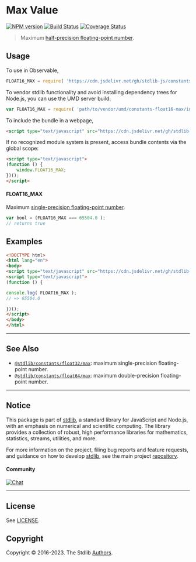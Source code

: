 <!--

@license Apache-2.0

Copyright (c) 2018 The Stdlib Authors.

Licensed under the Apache License, Version 2.0 (the "License");
you may not use this file except in compliance with the License.
You may obtain a copy of the License at

   http://www.apache.org/licenses/LICENSE-2.0

Unless required by applicable law or agreed to in writing, software
distributed under the License is distributed on an "AS IS" BASIS,
WITHOUT WARRANTIES OR CONDITIONS OF ANY KIND, either express or implied.
See the License for the specific language governing permissions and
limitations under the License.

-->

# Max Value

[![NPM version][npm-image]][npm-url] [![Build Status][test-image]][test-url] [![Coverage Status][coverage-image]][coverage-url] <!-- [![dependencies][dependencies-image]][dependencies-url] -->

> Maximum [half-precision floating-point number][half-precision-floating-point-format].



<section class="usage">

## Usage

To use in Observable,

```javascript
FLOAT16_MAX = require( 'https://cdn.jsdelivr.net/gh/stdlib-js/constants-float16-max@umd/browser.js' )
```

To vendor stdlib functionality and avoid installing dependency trees for Node.js, you can use the UMD server build:

```javascript
var FLOAT16_MAX = require( 'path/to/vendor/umd/constants-float16-max/index.js' )
```

To include the bundle in a webpage,

```html
<script type="text/javascript" src="https://cdn.jsdelivr.net/gh/stdlib-js/constants-float16-max@umd/browser.js"></script>
```

If no recognized module system is present, access bundle contents via the global scope:

```html
<script type="text/javascript">
(function () {
    window.FLOAT16_MAX;
})();
</script>
```

#### FLOAT16_MAX

Maximum [single-precision floating-point number][half-precision-floating-point-format].

```javascript
var bool = (FLOAT16_MAX === 65504.0 );
// returns true
```

</section>

<!-- /.usage -->

<section class="examples">

## Examples

<!-- TODO: better example -->

<!-- eslint no-undef: "error" -->

```html
<!DOCTYPE html>
<html lang="en">
<body>
<script type="text/javascript" src="https://cdn.jsdelivr.net/gh/stdlib-js/constants-float16-max@umd/browser.js"></script>
<script type="text/javascript">
(function () {

console.log( FLOAT16_MAX );
// => 65504.0

})();
</script>
</body>
</html>
```

</section>

<!-- /.examples -->

<!-- Section for related `stdlib` packages. Do not manually edit this section, as it is automatically populated. -->

<section class="related">

* * *

## See Also

-   <span class="package-name">[`@stdlib/constants/float32/max`][@stdlib/constants/float32/max]</span><span class="delimiter">: </span><span class="description">maximum single-precision floating-point number.</span>
-   <span class="package-name">[`@stdlib/constants/float64/max`][@stdlib/constants/float64/max]</span><span class="delimiter">: </span><span class="description">maximum double-precision floating-point number.</span>

</section>

<!-- /.related -->

<!-- Section for all links. Make sure to keep an empty line after the `section` element and another before the `/section` close. -->


<section class="main-repo" >

* * *

## Notice

This package is part of [stdlib][stdlib], a standard library for JavaScript and Node.js, with an emphasis on numerical and scientific computing. The library provides a collection of robust, high performance libraries for mathematics, statistics, streams, utilities, and more.

For more information on the project, filing bug reports and feature requests, and guidance on how to develop [stdlib][stdlib], see the main project [repository][stdlib].

#### Community

[![Chat][chat-image]][chat-url]

---

## License

See [LICENSE][stdlib-license].


## Copyright

Copyright &copy; 2016-2023. The Stdlib [Authors][stdlib-authors].

</section>

<!-- /.stdlib -->

<!-- Section for all links. Make sure to keep an empty line after the `section` element and another before the `/section` close. -->

<section class="links">

[npm-image]: http://img.shields.io/npm/v/@stdlib/constants-float16-max.svg
[npm-url]: https://npmjs.org/package/@stdlib/constants-float16-max

[test-image]: https://github.com/stdlib-js/constants-float16-max/actions/workflows/test.yml/badge.svg?branch=main
[test-url]: https://github.com/stdlib-js/constants-float16-max/actions/workflows/test.yml?query=branch:main

[coverage-image]: https://img.shields.io/codecov/c/github/stdlib-js/constants-float16-max/main.svg
[coverage-url]: https://codecov.io/github/stdlib-js/constants-float16-max?branch=main

<!--

[dependencies-image]: https://img.shields.io/david/stdlib-js/constants-float16-max.svg
[dependencies-url]: https://david-dm.org/stdlib-js/constants-float16-max/main

-->

[chat-image]: https://img.shields.io/gitter/room/stdlib-js/stdlib.svg
[chat-url]: https://gitter.im/stdlib-js/stdlib/

[stdlib]: https://github.com/stdlib-js/stdlib

[stdlib-authors]: https://github.com/stdlib-js/stdlib/graphs/contributors

[umd]: https://github.com/umdjs/umd
[es-module]: https://developer.mozilla.org/en-US/docs/Web/JavaScript/Guide/Modules

[deno-url]: https://github.com/stdlib-js/constants-float16-max/tree/deno
[umd-url]: https://github.com/stdlib-js/constants-float16-max/tree/umd
[esm-url]: https://github.com/stdlib-js/constants-float16-max/tree/esm
[branches-url]: https://github.com/stdlib-js/constants-float16-max/blob/main/branches.md

[stdlib-license]: https://raw.githubusercontent.com/stdlib-js/constants-float16-max/main/LICENSE

[half-precision-floating-point-format]: https://en.wikipedia.org/wiki/Half-precision_floating-point_format

<!-- <related-links> -->

[@stdlib/constants/float32/max]: https://github.com/stdlib-js/constants-float32-max/tree/umd

[@stdlib/constants/float64/max]: https://github.com/stdlib-js/constants-float64-max/tree/umd

<!-- </related-links> -->

</section>

<!-- /.links -->
